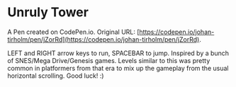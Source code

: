 # Unruly Tower

A Pen created on CodePen.io. Original URL: [https://codepen.io/johan-tirholm/pen/jZorRd](https://codepen.io/johan-tirholm/pen/jZorRd).

LEFT and RIGHT arrow keys to run, SPACEBAR to jump. Inspired by a bunch of SNES/Mega Drive/Genesis games. Levels similar to this was pretty common in platformers from that era to mix up the gameplay from the usual horizontal scrolling. Good luck! :)
